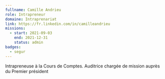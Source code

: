 ```yaml
---
fullname: Camille Andrieu
role: Intrapreneur
domaine: Intraprenariat
link: https://fr.linkedin.com/in/camilleandrieu
missions:
  - start: 2021-09-03
    end: 2021-12-31
    status: admin
badges:
  - segur
---
```

Intrapreneuse à la Cours de Comptes. Auditrice chargée de mission auprès du Premier président